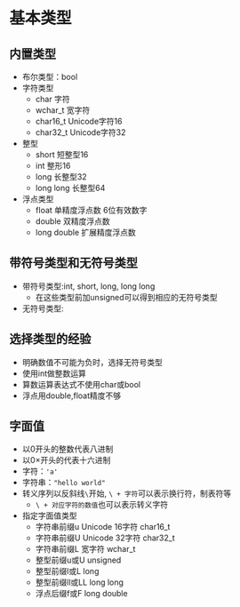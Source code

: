 
# 基本类型

## 内置类型

- 布尔类型：bool
- 字符类型
  - char 字符
  - wchar_t 宽字符
  - char16_t Unicode字符16
  - char32_t Unicode字符32
- 整型
  - short 短整型16
  - int 整形16
  - long 长整型32
  - long long 长整型64
- 浮点类型
  - float 单精度浮点数 6位有效数字
  - double 双精度浮点数
  - long double 扩展精度浮点数

## 带符号类型和无符号类型

- 带符号类型:int, short, long, long long
  - 在这些类型前加unsigned可以得到相应的无符号类型
- 无符号类型:

## 选择类型的经验

- 明确数值不可能为负时，选择无符号类型
- 使用int做整数运算
- 算数运算表达式不使用char或bool
- 浮点用double,float精度不够

## 字面值

- 以0开头的整数代表八进制
- 以0×开头的代表十六进制
- 字符：`'a'`
- 字符串：`"hello world"`
- 转义序列以反斜线`\`开始, `\ + 字符`可以表示换行符，制表符等
  - `\ + 对应字符的数值`也可以表示转义字符
- 指定字面值类型
  - 字符串前缀u Unicode 16字符 char16_t
  - 字符串前缀U Unicode 32字符 char32_t
  - 字符串前缀L 宽字符 wchar_t
  - 整型前缀u或U unsigned
  - 整型前缀l或L long
  - 整型前缀ll或LL long long
  - 浮点后缀f或F long double
